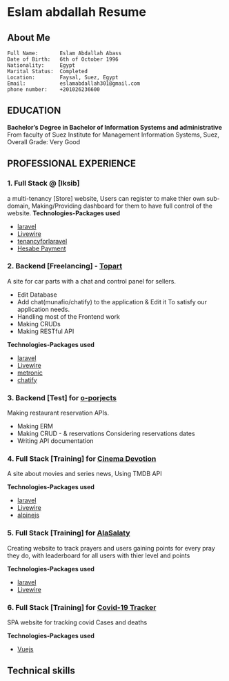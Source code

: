 # Eslam abdallah Resume

## About Me

```
Full Name:       Eslam Abdallah Abass 
Date of Birth:   6th of October 1996
Nationality:     Egypt
Marital Status:  Completed
Location:        Faysal, Suez, Egypt
Email:           eslamabdallah301@gmail.com
phone number:    +201026236600
```
## EDUCATION

**Bachelor’s Degree in Bachelor of Information Systems and administrative**
From faculty of Suez Institute for Management Information Systems, Suez, Overall Grade: Very Good

## PROFESSIONAL EXPERIENCE

### 1. Full Stack  @ [Iksib]
a multi-tenancy [Store] website, Users can register to make thier own  sub-domain, Making/Providing dashboard for them to have full control of the website.
**Technologies-Packages used** 
- [laravel](https://laravel.com/)
- [Livewire](https://laravel-livewire.com/)
- [tenancyforlaravel](https://tenancyforlaravel.com/saas-boilerplate/)
- [Hesabe Payment](https://www.hesabe.com/)

### 2. Backend  [Freelancing] - [Topart](https://topart.services/)
A site for car parts with a chat and control panel for sellers.
- Edit Database
- Add chat(munafio/chatify) to the application & Edit it To satisfy our application needs.
- Handling most of the Frontend work
- Making CRUDs
- Making RESTful API 

**Technologies-Packages used** 
- [laravel](https://laravel.com/)
- [Livewire](https://laravel-livewire.com/)
- [metronic](https://keenthemes.com/metronic/)
- [chatify](https://github.com/munafio/chatify)


### 3. Backend  [Test] for [o-porjects](https://www.o-projects.org/)
Making restaurant reservation APIs.
- Making ERM 
- Making CRUD - & reservations Considering reservations dates 
- Writing API documentation


### 4. Full Stack  [Training] for [Cinema Devotion](https://moviesarea.hassaneida.com/)
A site about movies and series news,
Using TMDB API

**Technologies-Packages used** 
- [laravel](https://laravel.com/)
- [Livewire](https://laravel-livewire.com/)
- [alpinejs](https://alpinejs.dev/)

### 5. Full Stack  [Training] for [AlaSalaty](https://www.salah.hassaneida.com/ranking)
Creating website to track prayers and users gaining points for every pray they do,
with leaderboard for all users with thier level and points

**Technologies-Packages used** 
- [laravel](https://laravel.com/)
- [Livewire](https://laravel-livewire.com/)

### 6. Full Stack  [Training] for [Covid-19 Tracker](https://covid19tracker.hassaneida.com/)
SPA website for tracking covid Cases and deaths 

**Technologies-Packages used** 
- [Vuejs](https://vuejs.org/)

## Technical skills 